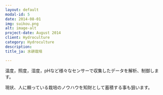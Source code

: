 ```yaml
---
layout: default
modal-id: 5
date: 2014-08-01
img: suikou.png
alt: image-alt
project-date: August 2014
client: Hydroculture 
category: Hydroculture
description:
title_ja: 水耕栽培

---
```

温度，照度，湿度，pHなど様々なセンサーで収集したデータを解析、制御します。

現状、人に頼っている栽培のノウハウを知財として蓄積する事も狙います。
